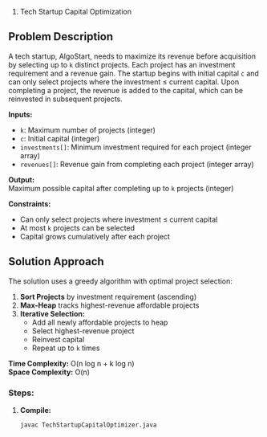 1. Tech Startup Capital Optimization

## Problem Description
A tech startup, AlgoStart, needs to maximize its revenue before acquisition by selecting up to `k` distinct projects. Each project has an investment requirement and a revenue gain. The startup begins with initial capital `c` and can only select projects where the investment ≤ current capital. Upon completing a project, the revenue is added to the capital, which can be reinvested in subsequent projects.

**Inputs:**
- `k`: Maximum number of projects (integer)
- `c`: Initial capital (integer)
- `investments[]`: Minimum investment required for each project (integer array)
- `revenues[]`: Revenue gain from completing each project (integer array)

**Output:**  
Maximum possible capital after completing up to `k` projects (integer)

**Constraints:**
- Can only select projects where investment ≤ current capital
- At most `k` projects can be selected
- Capital grows cumulatively after each project

## Solution Approach
The solution uses a greedy algorithm with optimal project selection:
1. **Sort Projects** by investment requirement (ascending)
2. **Max-Heap** tracks highest-revenue affordable projects
3. **Iterative Selection:**
   - Add all newly affordable projects to heap
   - Select highest-revenue project
   - Reinvest capital
   - Repeat up to `k` times

**Time Complexity:** O(n log n + k log n)  
**Space Complexity:** O(n)


### Steps:
1. **Compile:**
   ```bash
   javac TechStartupCapitalOptimizer.java